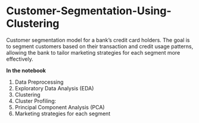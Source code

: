 # Customer-Segmentation-Using-Clustering
 Customer segmentation model for a bank’s credit card holders. The goal is to segment customers based on their transaction and credit usage patterns,  allowing the bank to tailor marketing strategies for each segment more effectively.

**In the notebook**
1. Data Preprocessing
2. Exploratory Data Analysis (EDA)
3. Clustering
4. Cluster Profiling:
5. Principal Component Analysis (PCA)
6. Marketing strategies for each segment

